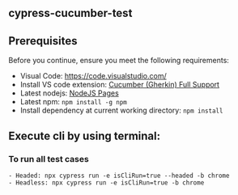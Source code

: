 ## cypress-cucumber-test

## **Prerequisites**

Before you continue, ensure you meet the following requirements:

* Visual Code: https://code.visualstudio.com/
* Install VS code extension: [Cucumber (Gherkin) Full Support](https://marketplace.visualstudio.com/_apis/public/gallery/publishers/alexkrechik/vsextensions/cucumberautocomplete/2.15.2/vspackage)
* Latest nodejs:  [NodeJS Pages](https://nodejs.org/en/download/)
* Latest npm: ```npm install -g npm```
* Install dependency at current working directory: ```npm install```

## Execute cli by using terminal:

### To run all test cases
```
- Headed: npx cypress run -e isCliRun=true --headed -b chrome 
- Headless: npx cypress run -e isCliRun=true -b chrome 
```